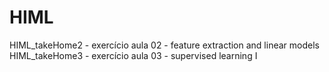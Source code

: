 # HIML

HIML_takeHome2 - exercício aula 02 - feature extraction and linear models
HIML_takeHome3 - exercício aula 03 - supervised learning I
